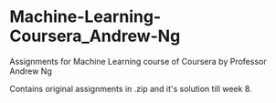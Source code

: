 # Machine-Learning-Coursera_Andrew-Ng
Assignments for Machine Learning course of Coursera by Professor Andrew Ng

Contains original assignments in .zip and it's solution till week 8.
